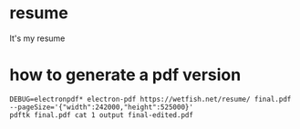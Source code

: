 # resume
It's my resume

# how to generate a pdf version
```
DEBUG=electronpdf* electron-pdf https://wetfish.net/resume/ final.pdf --pageSize='{"width":242000,"height":525000}'
pdftk final.pdf cat 1 output final-edited.pdf
```
